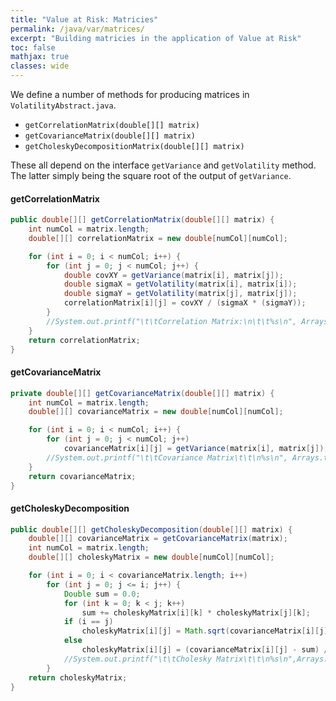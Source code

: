 ```yaml
---
title: "Value at Risk: Matricies"
permalink: /java/var/matrices/
excerpt: "Building matricies in the application of Value at Risk"
toc: false
mathjax: true
classes: wide
---
```



We define a number of methods for producing matrices in `VolatilityAbstract.java`.

* `getCorrelationMatrix(double[][] matrix)`
* `getCovarianceMatrix(double[][] matrix)`
* `getCholeskyDecompositionMatrix(double[][] matrix)`

These all depend on the interface `getVariance`  and `getVolatility` method.
The latter simply being the square root of the output of `getVariance`.

#### getCorrelationMatrix

```java
public double[][] getCorrelationMatrix(double[][] matrix) {
    int numCol = matrix.length;
    double[][] correlationMatrix = new double[numCol][numCol];

    for (int i = 0; i < numCol; i++) {
        for (int j = 0; j < numCol; j++) {
            double covXY = getVariance(matrix[i], matrix[j]);
            double sigmaX = getVolatility(matrix[i], matrix[i]);
            double sigmaY = getVolatility(matrix[j], matrix[j]);
            correlationMatrix[i][j] = covXY / (sigmaX * (sigmaY));
        }
        //System.out.printf("\t\tCorrelation Matrix:\n\t\t%s\n", Arrays.toString(correlationMatrix[i]));
    }
    return correlationMatrix;
}
```

#### getCovarianceMatrix

```java
private double[][] getCovarianceMatrix(double[][] matrix) {
    int numCol = matrix.length;
    double[][] covarianceMatrix = new double[numCol][numCol];

    for (int i = 0; i < numCol; i++) {
        for (int j = 0; j < numCol; j++)
            covarianceMatrix[i][j] = getVariance(matrix[i], matrix[j]);
        //System.out.printf("\t\tCovariance Matrix\t\t\n%s\n", Arrays.toString(covarianceMatrix[i]));
    }
    return covarianceMatrix;
}
```

#### getCholeskyDecomposition

```java
public double[][] getCholeskyDecomposition(double[][] matrix) {
    double[][] covarianceMatrix = getCovarianceMatrix(matrix);
    int numCol = matrix.length;
    double[][] choleskyMatrix = new double[numCol][numCol];

    for (int i = 0; i < covarianceMatrix.length; i++)
        for (int j = 0; j <= i; j++) {
            Double sum = 0.0;
            for (int k = 0; k < j; k++)
                sum += choleskyMatrix[i][k] * choleskyMatrix[j][k];
            if (i == j)
                choleskyMatrix[i][j] = Math.sqrt(covarianceMatrix[i][j] - sum);
            else
                choleskyMatrix[i][j] = (covarianceMatrix[i][j] - sum) / choleskyMatrix[j][j];
            //System.out.printf("\t\tCholesky Matrix\t\t\n%s\n",Arrays.toString(covarianceMatrix[i]));
        }
    return choleskyMatrix;
}
```
